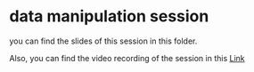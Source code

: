 # data manipulation session

you can find the slides of this session in this folder.

Also, you can find the video recording of the session in this [Link ](https://drive.google.com/file/d/1HKg-pz9IdIaGoIb43m_xCcNGMfa3Eeqm/view?usp=sharing)
